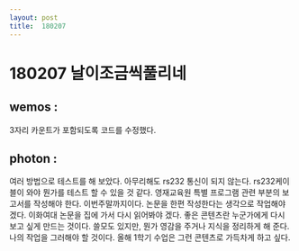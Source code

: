 ```yaml
---
layout: post
title:  180207
---
```


180207 날이조금씩풀리네
==========

## wemos :  
3자리 카운트가 포함되도록 코드를 수정했다.

## photon :  
여러 방법으로 테스트를 해 보았다. 아무리해도 rs232 통신이 되지 않는다. rs232케이블이 와야 뭔가를 테스트 할 수 있을 것 같다.
영재교육원 특별 프로그램 관련 부분의 보고서를 작성해야 한다. 이번주말까지이다. 논문을 한편 작성한다는 생각으로 작업해야 겠다.
이화여대 논문을 집에 가서 다시 읽어봐야 겠다. 좋은 콘텐츠란 누군가에게 다시 보고 싶게 만드는 것이다. 쓸모도 있지만, 뭔가 영감을 주거나 지식을 정리하게 해 준다.
나의 작업을 그러해야 할 것이다. 올해 1학기 수업은 그런 콘텐츠로 가득차게 하고 싶다.
